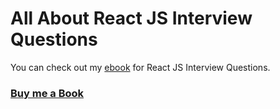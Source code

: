 # All About React JS Interview Questions


You can check out my [ebook](https://github.com/praveenorugantitech/praveenorugantitech-ebooks/raw/master/React%20JS%20Interview%20questions.pdf) for React JS Interview Questions.

### [Buy me a Book](https://www.buymeacoffee.com/praveenoruganti)


